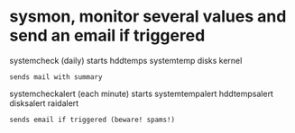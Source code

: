 # sysmon, monitor several values and send an email if triggered
systemcheck (daily)
	starts
		hddtemps
		systemtemp
		disks
		kernel
		
	sends mail with summary


systemcheckalert (each minute)
	starts
		systemtempalert
		hddtempsalert
		disksalert
		raidalert
		
	sends email if triggered (beware! spams!)
